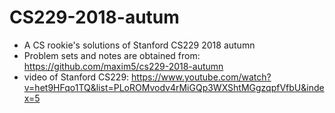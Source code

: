 # CS229-2018-autum
- A CS rookie's solutions of Stanford CS229 2018 autumn 
- Problem sets and notes are obtained from: https://github.com/maxim5/cs229-2018-autumn
- video of Stanford CS229: https://www.youtube.com/watch?v=het9HFqo1TQ&list=PLoROMvodv4rMiGQp3WXShtMGgzqpfVfbU&index=5
